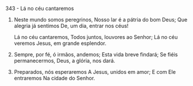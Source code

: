 343 - Lá no céu cantaremos

1. Neste mundo somos peregrinos,
   Nosso lar é a pátria do bom Deus;
   Que alegria já sentimos
   De, um dia, entrar nos céus!

   Lá no céu cantaremos,
   Todos juntos, louvores ao Senhor;
   Lá no céu veremos
   Jesus, em grande esplendor.

2. Sempre, por fé, ó irmãos, andemos;
   Esta vida breve findará;
   Se fiéis permanecermos,
   Deus, a glória, nos dará.

3. Preparados, nós esperaremos
   A Jesus, unidos em amor;
   E com Ele entraremos
   Na cidade do Senhor.
